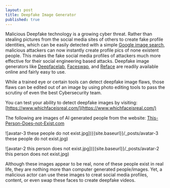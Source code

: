 ```yaml
---
layout: post
title: Deepfake Image Generator
published: true
---
```


Malicious Deepfake technology is a growing cyber threat. Rather than stealing pictures from the social media sites of others to create fake profile identities, which can be easily detected with a simple [Google image search](https://images.google.com/), malicious attackers can now instantly create profile pics of none existent people. This makes the fake social media profiles of attackers much more effective for their social engineering based attacks. Deepfake image generators like [Deepfacelab](https://github.com/iperov/DeepFaceLab), [Faceswap](https://faceswap.dev/), and [Reface](https://hey.reface.ai/) are readily available online and fairly easy to use.  

While a trained eye or certain tools can detect deepfake image flaws, those flaws can be edited out of an image by using photo editing tools to pass the scrutiny of even the best Cybersecurity team. 

You can test your ability to detect deepfake images by visiting: [https://www.whichfaceisreal.com/](https://www.whichfaceisreal.com/)

The following are images of AI generated people from the website: [This-Person-Does-not-Exist.com](https://this-person-does-not-exist.com/en)

![avatar-3 these people do not exist.jpg]({{site.baseurl}}/_posts/avatar-3 these people do not exist.jpg)

![avatar-2 this person does not exist.jpg]({{site.baseurl}}/_posts/avatar-2 this person does not exist.jpg)


Although these images appear to be real, none of these people exist in real life, they are nothing more than computer generated people/images. Yet, a malicious actor can use these images to creat social media profiles, content, or even swap these faces to create deepfake videos. 


